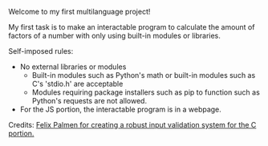 Welcome to my first multilanguage project!

My first task is to make an interactable program to calculate the amount of factors of a number with only using built-in modules or libraries.

Self-imposed rules:
- No external libraries or modules 
    - Built-in modules such as Python's math or built-in modules such as C's 'stdio.h' are acceptable
    - Modules requiring package installers such as pip to function such as Python's requests are not allowed.
- For the JS portion, the interactable program is in a webpage.

Credits:
[Felix Palmen for creating a robust input validation system for the C portion.](https://sekrit.de/webdocs/c/beginners-guide-away-from-scanf.html)